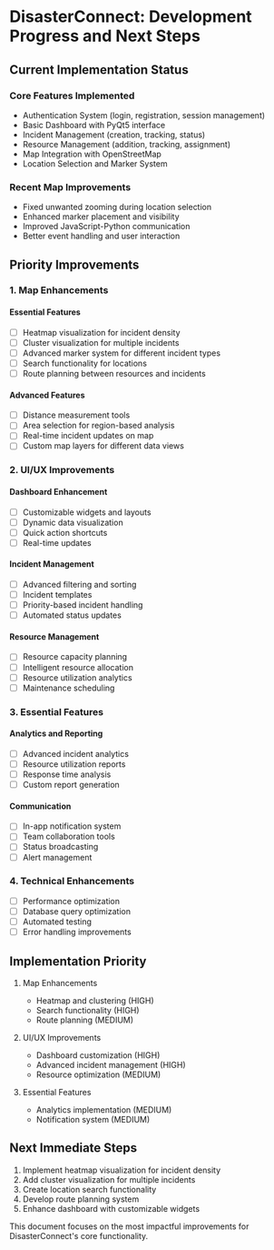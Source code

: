 # DisasterConnect: Development Progress and Next Steps

## Current Implementation Status

### Core Features Implemented
- Authentication System (login, registration, session management)
- Basic Dashboard with PyQt5 interface
- Incident Management (creation, tracking, status)
- Resource Management (addition, tracking, assignment)
- Map Integration with OpenStreetMap
- Location Selection and Marker System

### Recent Map Improvements
- Fixed unwanted zooming during location selection
- Enhanced marker placement and visibility
- Improved JavaScript-Python communication
- Better event handling and user interaction

## Priority Improvements

### 1. Map Enhancements
#### Essential Features
- [ ] Heatmap visualization for incident density
- [ ] Cluster visualization for multiple incidents
- [ ] Advanced marker system for different incident types
- [ ] Search functionality for locations
- [ ] Route planning between resources and incidents

#### Advanced Features
- [ ] Distance measurement tools
- [ ] Area selection for region-based analysis
- [ ] Real-time incident updates on map
- [ ] Custom map layers for different data views

### 2. UI/UX Improvements
#### Dashboard Enhancement
- [ ] Customizable widgets and layouts
- [ ] Dynamic data visualization
- [ ] Quick action shortcuts
- [ ] Real-time updates

#### Incident Management
- [ ] Advanced filtering and sorting
- [ ] Incident templates
- [ ] Priority-based incident handling
- [ ] Automated status updates

#### Resource Management
- [ ] Resource capacity planning
- [ ] Intelligent resource allocation
- [ ] Resource utilization analytics
- [ ] Maintenance scheduling

### 3. Essential Features
#### Analytics and Reporting
- [ ] Advanced incident analytics
- [ ] Resource utilization reports
- [ ] Response time analysis
- [ ] Custom report generation

#### Communication
- [ ] In-app notification system
- [ ] Team collaboration tools
- [ ] Status broadcasting
- [ ] Alert management

### 4. Technical Enhancements
- [ ] Performance optimization
- [ ] Database query optimization
- [ ] Automated testing
- [ ] Error handling improvements

## Implementation Priority
1. Map Enhancements
   - Heatmap and clustering (HIGH)
   - Search functionality (HIGH)
   - Route planning (MEDIUM)

2. UI/UX Improvements
   - Dashboard customization (HIGH)
   - Advanced incident management (HIGH)
   - Resource optimization (MEDIUM)

3. Essential Features
   - Analytics implementation (MEDIUM)
   - Notification system (MEDIUM)

## Next Immediate Steps
1. Implement heatmap visualization for incident density
2. Add cluster visualization for multiple incidents
3. Create location search functionality
4. Develop route planning system
5. Enhance dashboard with customizable widgets

This document focuses on the most impactful improvements for DisasterConnect's core functionality.
